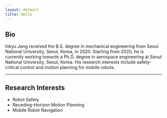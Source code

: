 ```yaml
---
layout: default
title: Hello
---
```


## Bio
Inkyu Jang received the B.S. degree in mechanical engineering from Seoul National University, Seoul, Korea, in 2020. Starting from 2020, he is currently working towards a Ph.D. degree in aerospace engineering at Seoul National University, Seoul, Korea. His research interests include safety-critical control and motion planning for mobile robots.

---
## Research Interests
- Robot Safety
- Receding-Horizon Motion Planning
- Mobile Robot Navigation
